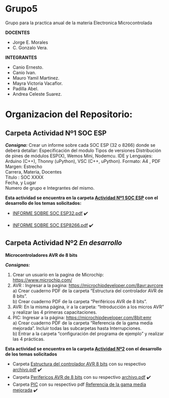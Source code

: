 # Grupo5
Grupo para la practica anual de la materia Electronica Microcontrolada

**DOCENTES**
- Jorge E. Morales
- C. Gonzalo Vera.

**INTEGRANTES** 
- Canio Ernesto.
- Canio Ivan.
- Mauro Yamil Martinez.
- Mayra Victoria Vacaflor.
- Padilla Abel.
- Andrea Celeste Suarez.

# Organizacion del Repositorio:
 ## Carpeta **Actividad Nº1 SOC ESP**
 ***Consigna:*** Crear un informe sobre cada SOC ESP (32 o 8266) donde se deberá detallar: Especificación del modulo Tipos de versiones Distribución de pines de módulos ESP(X), Wemos Mini, Nodemcu. IDE y Lenguajes: Arduino (C++), Thonny (uPython), VSC (C++, uPython).
 Formato: A4 , PDF                                                                                                                                                     
 Margen: Estrecho                                                                                                                                                       
 Carrera, Materia, Docentes                                                                                                                                             
 Titulo : SOC XXXX                                                                                                                                                     
 Fecha, y Lugar                                                                                                                                                         
 Numero de grupo e Integrantes del mismo.                                                                                                                               
 
 **Esta actividad se encuentra en la carpeta [Actividad Nº1 SOC ESP](https://github.com/EMTSTISPC/Grupo5/tree/main/Actividad%20N%C2%BA1%20SOC%20ESP) con el desarrollo de los temas solicitados:**
 - [INFORME SOBRE SOC ESP32.pdf](https://github.com/EMTSTISPC/Grupo5/blob/main/Actividad%20N%C2%BA1%20SOC%20ESP/INFORME%20SOBRE%20%20SOC%20ESP32%20.pdf) :heavy_check_mark:

 - [INFORME SOBRE SOC ESP8266.pdf](https://github.com/EMTSTISPC/Grupo5/blob/main/Actividad%20N%C2%BA1%20SOC%20ESP/INFORME%20SOBRE%20%20SOC%20ESP8266.pdf) :heavy_check_mark:
 
 ## Carpeta **Actividad Nº2** _En desarrollo_
 **Microcontroladores AVR de 8 bits**
 
 ***Consignas:***                                                                                                                                                       
 1. Crear un usuario en la pagina de Microchip: https://www.microchip.com/                                                                                             
 2. AVR : Ingresar a la pagina: https://microchipdeveloper.com/8avr:avrcore                                                                                            
  a) Crear cuaderno PDF de la carpeta “Estructura del controlador AVR de 8 bits”.                                                                                       
  b) Crear cuaderno PDF de la carpeta “Periféricos AVR de 8 bits”.                                                                                                    
 3. AVR: En la misma página, ir a la carpeta: “Introducción a los micros AVR” y realizar las 4 primeras capacitaciones.                                           
 4. PIC: Ingresar a la página: https://microchipdeveloper.com/8bit:emr                                                                                                 
  a) Crear cuaderno PDF de la carpeta “Referencia de la gama media mejorada”. Incluir todas las subcarpetas hasta Interrupciones.                                     
  b) Entrar a la carpeta “configuración del programa de ejemplo” y realizar las 4 prácticas.                                                                           
  
  **Esta actividad se encuentra en la carpeta [Actividad Nº2](https://github.com/EMTSTISPC/Grupo5/tree/main/Actividad%20N%C2%BA2) con el desarrollo de los temas solicitados**
  - Carpeta [Estructura del controlador AVR 8 bits](https://github.com/EMTSTISPC/Grupo5/tree/main/Actividad%20N%C2%BA2/Estructura%20del%20controlador%20AVR%20de%208%20bits) con su respectivo [archivo.pdf](https://github.com/EMTSTISPC/Grupo5/blob/main/Actividad%20N%C2%BA2/Estructura%20del%20controlador%20AVR%20de%208%20bits/Estructura%20controlador%20AVR%208bits.pdf) :heavy_check_mark:  
  - Carpeta [Perifericos AVR de 8 bits](https://github.com/EMTSTISPC/Grupo5/tree/main/Actividad%20N%C2%BA2/Perifericos%20AVR%20de%208%20bits) con su respectivo [archivo.pdf](https://github.com/EMTSTISPC/Grupo5/blob/main/Actividad%20N%C2%BA2/Perifericos%20AVR%20de%208%20bits/Perifericos%20AVR%20de%208%20bits..pdf) :heavy_check_mark:                                                                                                                                                     
  - Carpeta [PIC](https://github.com/EMTSTISPC/Grupo5/tree/main/Actividad%20N%C2%BA2/PIC) con su respectivo pdf [Referencia de la gama media mejorada](https://github.com/EMTSTISPC/Grupo5/tree/main/Actividad%20N%C2%BA2/PIC) :heavy_check_mark:

